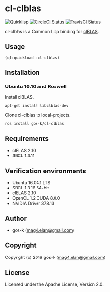 # cl-clblas

[![Quicklisp](http://quickdocs.org/badge/cl-clblas.svg)](http://quickdocs.org/cl-clblas/)
[![CircleCI Status](https://circleci.com/gh/gos-k/cl-clblas.svg?style=shield)](https://circleci.com/gh/gos-k/cl-clblas)
[![TravisCI Status](https://travis-ci.org/gos-k/cl-clblas.svg?branch=master)](https://travis-ci.org/gos-k/cl-clblas)

cl-clblas is a Common Lisp binding for [clBLAS](https://github.com/clMathLibraries/clBLAS).

## Usage

```
(ql:quickload :cl-clblas)
```

## Installation

### Ubuntu 16.10 and Roswell

Install clBLAS.

```
apt-get install libclblas-dev
```

Clone cl-clblas to local-projects.

```
ros install gos-k/cl-clblas
```

## Requirements

* clBLAS 2.10
* SBCL 1.3.11

## Verification environments

* Ubuntu 16.04.1 LTS
* SBCL 1.3.16 64-bit
* clBLAS 2.10
* OpenCL 1.2 CUDA 8.0.0
* NVIDIA Driver 378.13

## Author

* gos-k (mag4.elan@gmail.com)

## Copyright

Copyright (c) 2016 gos-k (mag4.elan@gmail.com)

## License

Licensed under the Apache License, Version 2.0.
